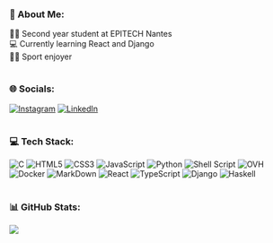 ### 💫 About Me:
👨‍🎓 Second year student at EPITECH Nantes\
💻 Currently learning React and Django\
🏋️‍♂️ Sport enjoyer

#

### 🌐 Socials:
[![Instagram](https://img.shields.io/badge/Instagram-%23E4405F.svg?style=for-the-badge&logo=Instagram&logoColor=white)](https://instagram.com/alban._.rss) 
[![LinkedIn](https://img.shields.io/badge/LinkedIn-%230db7ed.svg?style=for-the-badge&logo=LinkedIn&logoColor=white)](https://www.linkedin.com/in/alban-rouss%C3%A9e/)

#

### 💻 Tech Stack:
![C](https://img.shields.io/badge/c-%2300599C.svg?style=for-the-badge&logo=c&logoColor=white) ![HTML5](https://img.shields.io/badge/html5-%23E34F26.svg?style=for-the-badge&logo=html5&logoColor=white) ![CSS3](https://img.shields.io/badge/css3-%231572B6.svg?style=for-the-badge&logo=css3&logoColor=white) ![JavaScript](https://img.shields.io/badge/javascript-%23323330.svg?style=for-the-badge&logo=javascript&logoColor=%23F7DF1E) ![Python](https://img.shields.io/badge/python-3670A0?style=for-the-badge&logo=python&logoColor=ffdd54) ![Shell Script](https://img.shields.io/badge/shell_script-%23121011.svg?style=for-the-badge&logo=gnu-bash&logoColor=white) ![OVH](https://img.shields.io/badge/ovh-%23123F6D.svg?style=for-the-badge&logo=ovh&logoColor=#123F6D) ![Docker](https://img.shields.io/badge/docker-%230db7ed.svg?style=for-the-badge&logo=docker&logoColor=white) ![MarkDown](https://img.shields.io/badge/markdown-%23000000.svg?style=for-the-badge&logo=markdown&logoColor=white) ![React](https://img.shields.io/badge/React-657D8B?style=for-the-badge&logo=react&logoColor=FFFFFF) ![TypeScript](https://img.shields.io/badge/typescript-%23323330.svg?style=for-the-badge&logo=typescript&logoColor=%23F7DF1E) ![Django](https://img.shields.io/badge/django-%23000000.svg?style=for-the-badge&logo=django&logoColor=%23FFFFFF) ![Haskell](https://img.shields.io/badge/haskell-7B3F9E.svg?style=for-the-badge&logo=haskell&logoColor=white)

#

### 📊 GitHub Stats:
![](https://github-readme-stats.vercel.app/api/top-langs/?username=albanrss&theme=dark&hide_border=true&include_all_commits=true&count_private=true&layout=compact)
